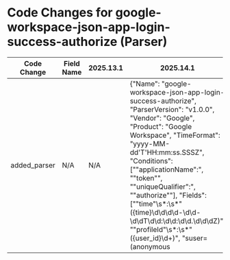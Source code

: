 # Code Changes for google-workspace-json-app-login-success-authorize (Parser)

| Code Change | Field Name | 2025.13.1 | 2025.14.1 |
|-------------|------------|-----------|------------|
| added_parser | N/A | N/A | {"Name": "google-workspace-json-app-login-success-authorize", "ParserVersion": "v1.0.0", "Vendor": "Google", "Product": "Google Workspace", "TimeFormat": "yyyy-MM-dd'T'HH:mm:ss.SSSZ", "Conditions": ["\"applicationName\":", "\"token\"", "\"uniqueQualifier\":", "\"authorize\""], "Fields": ["\"time\"\s*:\s*\"({time}\d\d\d\d-\d\d-\d\dT\d\d:\d\d:\d\d\.\d\d\dZ)", "\"profileId\"\s*:\s*\"({user_id}\d+)", "suser=(anonymous|({user}[\w\.\-\!\#\^\~]{1,40}\$?))\s+[\w=]+", "\"actor\"\s*:\s*\{[^=]*?\"email\"\s*:\s*\"({email_address}([A-Za-z0-9]+[!#$%&'+\/=?^_`~.\-])*[A-Za-z0-9]+@({email_domain}[^\]\s\"\\,;\|]+\.[^\]\s\"\\,;\|]+))\"", "\"name\"\s*:\s*\"client_id\",\s*\"value\"\s*:\s*\"({account}[^\"]+)\"", "\"name\"\s*:\s*\"app_name\",\s*\"value\"\s*:\s*\"({app}[^\"]+)\""]} |